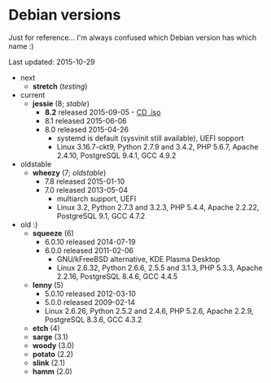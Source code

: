 
Debian versions
===============

Just for reference... I'm always confused which Debian version has which name :)

Last updated: 2015-10-29

- next
    - __stretch__ (_testing_)
- current
    - __jessie__ (8; _stable_)
        - __8.2__ released 2015-09-05 - [CD .iso](http://cdimage.debian.org/debian-cd/8.2.0/amd64/iso-cd/)
        - 8.1 released 2015-06-06
        - 8.0 released 2015-04-26
            - systemd is default (sysvinit still available), UEFI sopport
            - Linux 3.16.7-ckt9,
              Python 2.7.9 and 3.4.2,
              PHP 5.6.7,
              Apache 2.4.10,
              PostgreSQL 9.4.1,
              GCC 4.9.2
- oldstable
    - __wheezy__ (7; _oldstable_)
        - 7.8 released 2015-01-10
        - 7.0 released 2013-05-04
            - multiarch support, UEFI
            - Linux 3.2,
              Python 2.7.3 and 3.2.3,
              PHP 5.4.4,
              Apache 2.2.22,
              PostgreSQL 9.1,
              GCC 4.7.2
- old :)
    - __squeeze__ (6)
        - 6.0.10 released 2014-07-19
        - 6.0.0 released 2011-02-06
            - GNU/kFreeBSD alternative, KDE Plasma Desktop
            - Linux 2.6.32,
              Python 2.6.6, 2.5.5 and 3.1.3,
              PHP 5.3.3,
              Apache 2.2.16,
              PostgreSQL 8.4.6,
              GCC 4.4.5
    - __lenny__ (5)
        - 5.0.10 released 2012-03-10
        - 5.0.0 released 2009-02-14
        - Linux 2.6.26,
          Python 2.5.2 and 2.4.6,
          PHP 5.2.6,
          Apache 2.2.9,
          PostgreSQL 8.3.6,
          GCC 4.3.2
    - __etch__ (4)
    - __sarge__ (3.1)
    - __woody__ (3.0)
    - __potato__ (2.2)
    - __slink__ (2.1)
    - __hamm__ (2.0)
